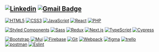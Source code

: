 ## [![Linkedin](https://img.shields.io/badge/-LinkedIn-blue?style=flat-square&logo=Linkedin&logoColor=white&link=https://www.linkedin.com/in/tomaszurbankiewicz/)](https://www.linkedin.com/in/tomaszurbankiewicz/) [![Gmail Badge](https://img.shields.io/badge/-Gmail-c14438?style=flat-square&logo=Gmail&logoColor=white&link=mailto:tomasz.urbankiewicz@gmail.com)](mailto:tomasz.urbankiewicz@gmail.com)

[![HTML5](https://img.shields.io/badge/-HTML5-E34F26?style=flat-square&logo=html5&logoColor=white&link=https://github.com/TomaszUrbankiewicz/)](https://github.com/TomaszUrbankiewicz)
[![CSS3](https://img.shields.io/badge/-CSS3-1572B6?style=flat-square&logo=css3&link=https://github.com/TomaszUrbankiewicz/)](https://github.com/TomaszUrbankiewicz)
[![JavaScript](https://img.shields.io/badge/-JavaScript-0A1A2F?style=flat-square&logo=javascript&link=https://github.com/TomaszUrbankiewicz/)](https://github.com/TomaszUrbankiewicz)
[![React](https://img.shields.io/badge/-React-0A1A2F?style=flat-square&logo=react)](https://github.com/TomaszUrbankiewicz)
[![PHP](https://img.shields.io/badge/-php-0A1A2F?style=flat-square&logo=php)](https://github.com/TomaszUrbankiewicz)

[![Styled Components](https://img.shields.io/badge/-StyledComponents-0A1A2F?style=flat-square&logo=Styled-Components)](https://github.com/TomaszUrbankiewicz)
[![Sass](https://img.shields.io/badge/-Sass-0A1A2F?style=flat-square&logo=Sass&logoColor=pink)](https://github.com/TomaszUrbankiewicz)
[![Redux](https://img.shields.io/badge/-Redux-0A1A2F?style=flat-square&logo=Redux&logoColor=pink)](https://github.com/TomaszUrbankiewicz)
[![Next.js](https://img.shields.io/badge/-Next.js-0A1A2F?style=flat-square&logo=Next.js&logoColor=white)](https://github.com/TomaszUrbankiewicz)
[![TypeScript](https://img.shields.io/badge/-TypeScript-1572B6?style=flat-square&logoColor=white&logo=typescript&link=https://github.com/TomaszUrbankiewicz/)](https://github.com/TomaszUrbankiewicz)
[![Cypress](https://img.shields.io/badge/-Cypress-E34F26?style=flat-square&logo=cypress)](https://github.com/TomaszUrbankiewicz)

[![Bootstrap](https://img.shields.io/badge/-Bootstrap-purple?style=flat-square&logo=Bootstrap)](https://github.com/TomaszUrbankiewicz)
[![Mui](https://img.shields.io/badge/-Mui-0A1A2F?style=flat-square&logo=Mui)](https://github.com/TomaszUrbankiewicz)
[![Firebase](https://img.shields.io/badge/-Firebase-E34F26?style=flat-square&logo=Firebase&logoColor=white)](https://github.com/TomaszUrbankiewicz)
[![Git](https://img.shields.io/badge/-Git-0A1A2F?style=flat-square&logo=git&link=https://github.com/olafsulich/)](https://github.com/TomaszUrbankiewicz)
[![Webpack](https://img.shields.io/badge/-Webpack-blue?style=flat-square&logo=Webpack&logoColor=white)](https://github.com/TomaszUrbankiewicz)
[![figma](https://img.shields.io/badge/-figma-0A1A2F?style=flat-square&logo=figma&logoColor=orange)](https://github.com/TomaszUrbankiewicz)
[![trello](https://img.shields.io/badge/-trello-blue?style=flat-square&logo=trello&logoColor=white)](https://github.com/TomaszUrbankiewicz)
[![postman](https://img.shields.io/badge/-postman-E34F26?style=flat-square&logo=postman&logoColor=white)](https://github.com/TomaszUrbankiewicz)
[![Eslint](https://img.shields.io/badge/-Eslint-purple?style=flat-square&logo=Eslint&logoColor=white)](https://github.com/TomaszUrbankiewicz)
